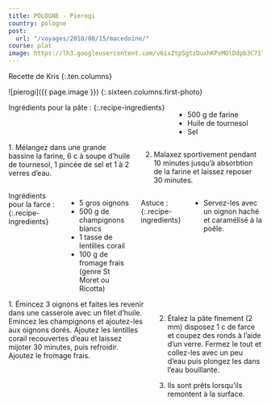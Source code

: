 ```yaml
---
title: POLOGNE - Pierogi
country: pologne
post:
  url: "/voyages/2018/08/15/macedoine/"
course: plat
image: https://lh3.googleusercontent.com/v6ixZtpSgtzDuxhKPvMOlDdpb3C71Tu2KKjmGvLdigxUUjGAW6gIOf4iAD80E9MKbNXD2vOu3o8Wu8XXcmr93RQfY6FZJNoXWDO0Lf827NFGYVd-Ocl0fOdwedZ3hWOuT6fc4n5Zs1-gSRiBKMjrERXIDydfa71RN10Y6XMEsBADxex-gZXDavSNqG831i08koleF7iVvMIVcWxBPLh8Phmujmfj8CQGUzw7BusTfSnEkVfDrIgHeamfKZg127PLkH9Gv9Y5KBiBrgzD4PAzBA9duwepECX16WLnaMR5yqQE3tFI8I-fiIt_gH7zC3dvctscZwAjg3zD5Fd64KYBxMVVYZjJlPuLYK4S6-NSXFALoNVNGuVUgc6f2sUNigBk3AEK7udrSlOhFKinbsQD16hPB2lRCv8grXXcCEGOG67poTHMQg6a8P2ULP0Ys5Ho8WEbgw7uCXpxxR4w9Idbk3EBKsa_n6Z4QWshqOIAg4KMaIELzTBcb57sJghfXOw_93DtfidZm90J8xcStL0fb4L6LbEv8FOguJ1roRagPgl35Bauo_mOMd-oyvjqKgPD7UbCvCVbOwP7iq_5UWNYFIABSLlD9P3LG-ASBetLySHXVYa30mggCu-rERzVgmikH-qJx-Q1ppH22Qsu8eCzyoUrQxuPfM8pyqGecjjrhdxfewvsEQIlJTj4lgOR5Sa03zwfJ1bm9KsfLKAMSZ-iz_0C=w900
---
```


Recette de Kris
{:.ten.columns}
<!--fin extrait--> 

![pierogi]({{ page.image }})
{:.sixteen.columns.first-photo}

<div class="four columns" markdown="1">
Ingrédients pour la pâte :
{:.recipe-ingredients}

- 500 g de farine
- Huile de tournesol
- Sel
</div>

<div class="ten columns" markdown="1">
1. Mélangez dans une grande bassine la farine, 6 c à soupe d’huile de tournesol, 1 pincée de sel et 1 à 2 verres d’eau.

2. Malaxez sportivement pendant 10 minutes jusqu’à absorbtion de la farine et laissez reposer 30 minutes.
</div>

<div class="sixteen columns"></div>

<div class="four columns" markdown="1">
Ingrédients pour la farce :
{:.recipe-ingredients}

- 5 gros oignons
- 500 g de champignons blancs
- 1 tasse de lentilles corail
- 100 g de fromage frais (genre St Moret ou Ricotta)

Astuce :
{:.recipe-ingredients}

- Servez-les avec un oignon haché et caramélisé à la poêle.
</div>

<div class="ten columns" markdown="1">
1. Émincez 3 oignons et faites les revenir dans une casserole avec un filet d’huile. Emincez les champignons et ajoutez-les aux oignons dorés. Ajoutez les lentilles corail recouvertes d’eau et laissez mijoter 30 minutes, puis refroidir. Ajoutez le fromage frais.

2. Étalez la pâte finement (2 mm) disposez 1 c de farce et coupez des ronds à l’aide d’un verre. Fermez le tout et collez-les avec un peu d’eau puis plongez les dans l’eau bouillante.

3. Ils sont prêts lorsqu’ils remontent à la surface.
</div>

